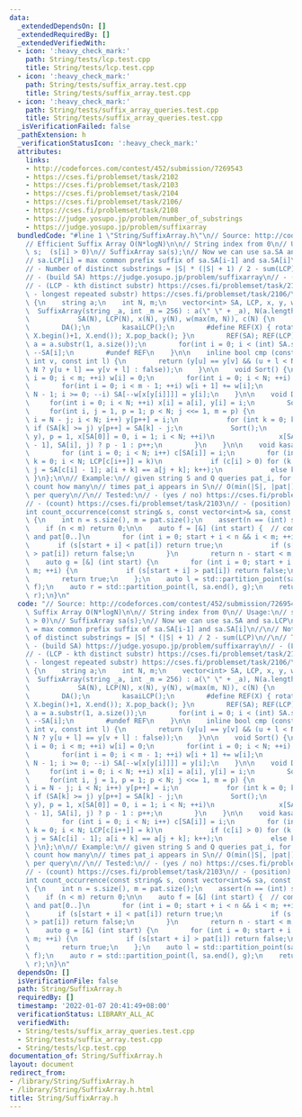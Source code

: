 ```yaml
---
data:
  _extendedDependsOn: []
  _extendedRequiredBy: []
  _extendedVerifiedWith:
  - icon: ':heavy_check_mark:'
    path: String/tests/lcp.test.cpp
    title: String/tests/lcp.test.cpp
  - icon: ':heavy_check_mark:'
    path: String/tests/suffix_array.test.cpp
    title: String/tests/suffix_array.test.cpp
  - icon: ':heavy_check_mark:'
    path: String/tests/suffix_array_queries.test.cpp
    title: String/tests/suffix_array_queries.test.cpp
  _isVerificationFailed: false
  _pathExtension: h
  _verificationStatusIcon: ':heavy_check_mark:'
  attributes:
    links:
    - http://codeforces.com/contest/452/submission/7269543
    - https://cses.fi/problemset/task/2102
    - https://cses.fi/problemset/task/2103
    - https://cses.fi/problemset/task/2104
    - https://cses.fi/problemset/task/2106/
    - https://cses.fi/problemset/task/2108
    - https://judge.yosupo.jp/problem/number_of_substrings
    - https://judge.yosupo.jp/problem/suffixarray
  bundledCode: "#line 1 \"String/SuffixArray.h\"\n// Source: http://codeforces.com/contest/452/submission/7269543\n\
    // Efficient Suffix Array O(N*logN)\n\n// String index from 0\n// Usage:\n// string\
    \ s;  (s[i] > 0)\n// SuffixArray sa(s);\n// Now we can use sa.SA and sa.LCP\n\
    // sa.LCP[i] = max common prefix suffix of sa.SA[i-1] and sa.SA[i]\n//\n// Notes:\n\
    // - Number of distinct substrings = |S| * (|S| + 1) / 2 - sum(LCP)\n//\n// Tested:\n\
    // - (build SA) https://judge.yosupo.jp/problem/suffixarray\n// - (LCP) https://judge.yosupo.jp/problem/number_of_substrings\n\
    // - (LCP - kth distinct substr) https://cses.fi/problemset/task/2108\n// - (LCP\
    \ - longest repeated substr) https://cses.fi/problemset/task/2106/\nstruct SuffixArray\
    \ {\n    string a;\n    int N, m;\n    vector<int> SA, LCP, x, y, w, c;\n\n  \
    \  SuffixArray(string _a, int _m = 256) : a(\" \" + _a), N(a.length()), m(_m),\n\
    \            SA(N), LCP(N), x(N), y(N), w(max(m, N)), c(N) {\n        a[0] = 0;\n\
    \        DA();\n        kasaiLCP();\n        #define REF(X) { rotate(X.begin(),\
    \ X.begin()+1, X.end()); X.pop_back(); }\n        REF(SA); REF(LCP);\n       \
    \ a = a.substr(1, a.size());\n        for(int i = 0; i < (int) SA.size(); ++i)\
    \ --SA[i];\n        #undef REF\n    }\n\n    inline bool cmp (const int u, const\
    \ int v, const int l) {\n        return (y[u] == y[v] && (u + l < N && v + l <\
    \ N ? y[u + l] == y[v + l] : false));\n    }\n\n    void Sort() {\n        for(int\
    \ i = 0; i < m; ++i) w[i] = 0;\n        for(int i = 0; i < N; ++i) ++w[x[y[i]]];\n\
    \        for(int i = 0; i < m - 1; ++i) w[i + 1] += w[i];\n        for(int i =\
    \ N - 1; i >= 0; --i) SA[--w[x[y[i]]]] = y[i];\n    }\n\n    void DA() {\n   \
    \     for(int i = 0; i < N; ++i) x[i] = a[i], y[i] = i;\n        Sort();\n   \
    \     for(int i, j = 1, p = 1; p < N; j <<= 1, m = p) {\n            for(p = 0,\
    \ i = N - j; i < N; i++) y[p++] = i;\n            for (int k = 0; k < N; ++k)\
    \ if (SA[k] >= j) y[p++] = SA[k] - j;\n            Sort();\n            for(swap(x,\
    \ y), p = 1, x[SA[0]] = 0, i = 1; i < N; ++i)\n                x[SA[i]] = cmp(SA[i\
    \ - 1], SA[i], j) ? p - 1 : p++;\n        }\n    }\n\n    void kasaiLCP() {\n\
    \        for (int i = 0; i < N; i++) c[SA[i]] = i;\n        for (int i = 0, j,\
    \ k = 0; i < N; LCP[c[i++]] = k)\n            if (c[i] > 0) for (k ? k-- : 0,\
    \ j = SA[c[i] - 1]; a[i + k] == a[j + k]; k++);\n            else k = 0;\n   \
    \ }\n};\n\n// Example:\n// given string S and Q queries pat_i, for each query,\
    \ count how many\n// times pat_i appears in S\n// O(min(|S|, |pat|) * log(|S|))\
    \ per query\n//\n// Tested:\n// - (yes / no) https://cses.fi/problemset/task/2102\n\
    // - (count) https://cses.fi/problemset/task/2103\n// - (position) https://cses.fi/problemset/task/2104\n\
    int count_occurrence(const string& s, const vector<int>& sa, const string& pat)\
    \ {\n    int n = s.size(), m = pat.size();\n    assert(n == (int) sa.size());\n\
    \    if (n < m) return 0;\n\n    auto f = [&] (int start) {  // compare S[start..]\
    \ and pat[0..]\n        for (int i = 0; start + i < n && i < m; ++i) {\n     \
    \       if (s[start + i] < pat[i]) return true;\n            if (s[start + i]\
    \ > pat[i]) return false;\n        }\n        return n - start < m;\n    };\n\
    \    auto g = [&] (int start) {\n        for (int i = 0; start + i < n && i <\
    \ m; ++i) {\n            if (s[start + i] > pat[i]) return false;\n        }\n\
    \        return true;\n    };\n    auto l = std::partition_point(sa.begin(), sa.end(),\
    \ f);\n    auto r = std::partition_point(l, sa.end(), g);\n    return std::distance(l,\
    \ r);\n}\n"
  code: "// Source: http://codeforces.com/contest/452/submission/7269543\n// Efficient\
    \ Suffix Array O(N*logN)\n\n// String index from 0\n// Usage:\n// string s;  (s[i]\
    \ > 0)\n// SuffixArray sa(s);\n// Now we can use sa.SA and sa.LCP\n// sa.LCP[i]\
    \ = max common prefix suffix of sa.SA[i-1] and sa.SA[i]\n//\n// Notes:\n// - Number\
    \ of distinct substrings = |S| * (|S| + 1) / 2 - sum(LCP)\n//\n// Tested:\n//\
    \ - (build SA) https://judge.yosupo.jp/problem/suffixarray\n// - (LCP) https://judge.yosupo.jp/problem/number_of_substrings\n\
    // - (LCP - kth distinct substr) https://cses.fi/problemset/task/2108\n// - (LCP\
    \ - longest repeated substr) https://cses.fi/problemset/task/2106/\nstruct SuffixArray\
    \ {\n    string a;\n    int N, m;\n    vector<int> SA, LCP, x, y, w, c;\n\n  \
    \  SuffixArray(string _a, int _m = 256) : a(\" \" + _a), N(a.length()), m(_m),\n\
    \            SA(N), LCP(N), x(N), y(N), w(max(m, N)), c(N) {\n        a[0] = 0;\n\
    \        DA();\n        kasaiLCP();\n        #define REF(X) { rotate(X.begin(),\
    \ X.begin()+1, X.end()); X.pop_back(); }\n        REF(SA); REF(LCP);\n       \
    \ a = a.substr(1, a.size());\n        for(int i = 0; i < (int) SA.size(); ++i)\
    \ --SA[i];\n        #undef REF\n    }\n\n    inline bool cmp (const int u, const\
    \ int v, const int l) {\n        return (y[u] == y[v] && (u + l < N && v + l <\
    \ N ? y[u + l] == y[v + l] : false));\n    }\n\n    void Sort() {\n        for(int\
    \ i = 0; i < m; ++i) w[i] = 0;\n        for(int i = 0; i < N; ++i) ++w[x[y[i]]];\n\
    \        for(int i = 0; i < m - 1; ++i) w[i + 1] += w[i];\n        for(int i =\
    \ N - 1; i >= 0; --i) SA[--w[x[y[i]]]] = y[i];\n    }\n\n    void DA() {\n   \
    \     for(int i = 0; i < N; ++i) x[i] = a[i], y[i] = i;\n        Sort();\n   \
    \     for(int i, j = 1, p = 1; p < N; j <<= 1, m = p) {\n            for(p = 0,\
    \ i = N - j; i < N; i++) y[p++] = i;\n            for (int k = 0; k < N; ++k)\
    \ if (SA[k] >= j) y[p++] = SA[k] - j;\n            Sort();\n            for(swap(x,\
    \ y), p = 1, x[SA[0]] = 0, i = 1; i < N; ++i)\n                x[SA[i]] = cmp(SA[i\
    \ - 1], SA[i], j) ? p - 1 : p++;\n        }\n    }\n\n    void kasaiLCP() {\n\
    \        for (int i = 0; i < N; i++) c[SA[i]] = i;\n        for (int i = 0, j,\
    \ k = 0; i < N; LCP[c[i++]] = k)\n            if (c[i] > 0) for (k ? k-- : 0,\
    \ j = SA[c[i] - 1]; a[i + k] == a[j + k]; k++);\n            else k = 0;\n   \
    \ }\n};\n\n// Example:\n// given string S and Q queries pat_i, for each query,\
    \ count how many\n// times pat_i appears in S\n// O(min(|S|, |pat|) * log(|S|))\
    \ per query\n//\n// Tested:\n// - (yes / no) https://cses.fi/problemset/task/2102\n\
    // - (count) https://cses.fi/problemset/task/2103\n// - (position) https://cses.fi/problemset/task/2104\n\
    int count_occurrence(const string& s, const vector<int>& sa, const string& pat)\
    \ {\n    int n = s.size(), m = pat.size();\n    assert(n == (int) sa.size());\n\
    \    if (n < m) return 0;\n\n    auto f = [&] (int start) {  // compare S[start..]\
    \ and pat[0..]\n        for (int i = 0; start + i < n && i < m; ++i) {\n     \
    \       if (s[start + i] < pat[i]) return true;\n            if (s[start + i]\
    \ > pat[i]) return false;\n        }\n        return n - start < m;\n    };\n\
    \    auto g = [&] (int start) {\n        for (int i = 0; start + i < n && i <\
    \ m; ++i) {\n            if (s[start + i] > pat[i]) return false;\n        }\n\
    \        return true;\n    };\n    auto l = std::partition_point(sa.begin(), sa.end(),\
    \ f);\n    auto r = std::partition_point(l, sa.end(), g);\n    return std::distance(l,\
    \ r);\n}\n"
  dependsOn: []
  isVerificationFile: false
  path: String/SuffixArray.h
  requiredBy: []
  timestamp: '2022-01-07 20:41:49+08:00'
  verificationStatus: LIBRARY_ALL_AC
  verifiedWith:
  - String/tests/suffix_array_queries.test.cpp
  - String/tests/suffix_array.test.cpp
  - String/tests/lcp.test.cpp
documentation_of: String/SuffixArray.h
layout: document
redirect_from:
- /library/String/SuffixArray.h
- /library/String/SuffixArray.h.html
title: String/SuffixArray.h
---
```


